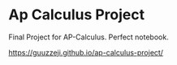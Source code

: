 # Ap Calculus Project
Final Project for AP-Calculus. Perfect notebook.

https://guuzzeji.github.io/ap-calculus-project/ 
